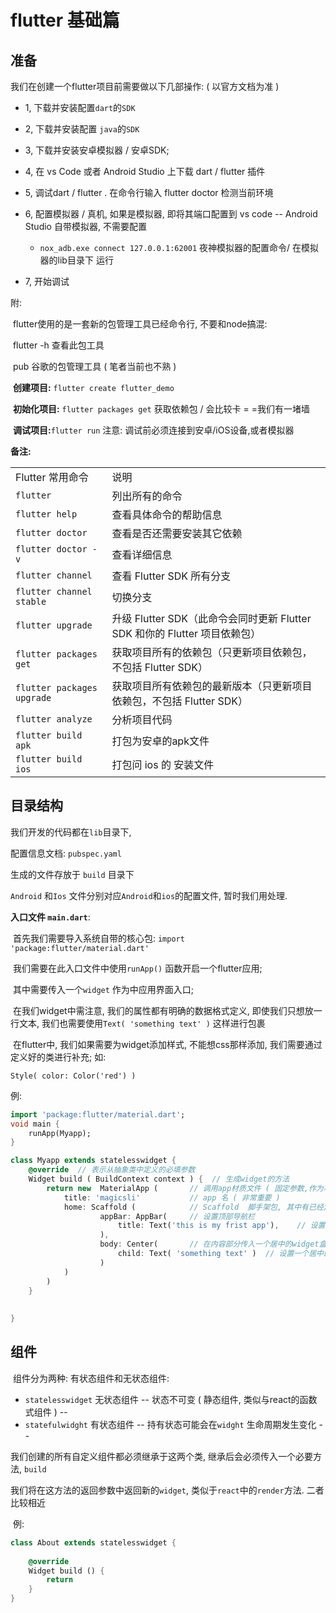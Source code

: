 # flutter 基础篇



## 准备

我们在创建一个flutter项目前需要做以下几部操作:  ( 以官方文档为准 )

- 1, 下载并安装配置`dart`的`SDK`
- 2, 下载并安装配置 `java`的`SDK` 

- 3, 下载并安装安卓模拟器 / 安卓SDK;
- 4, 在 vs Code 或者 Android Studio 上下载 dart / flutter 插件

- 5, 调试dart / flutter .  在命令行输入 flutter doctor 检测当前环境
- 6, 配置模拟器 / 真机, 如果是模拟器, 即将其端口配置到 vs code   --  Android Studio 自带模拟器, 不需要配置
  -  `nox_adb.exe connect 127.0.0.1:62001`		夜神模拟器的配置命令/ 在模拟器的lib目录下 运行
- 7, 开始调试



附:

​	flutter使用的是一套新的包管理工具已经命令行, 不要和node搞混:

​	flutter -h   查看此包工具

​	pub 谷歌的包管理工具  ( 笔者当前也不熟 )

​	**创建项目:** `flutter create flutter_demo`

​	**初始化项目:** `flutter packages get` 获取依赖包 / 会比较卡 = =我们有一堵墙

​	**调试项目:**`flutter run`   注意: 调试前必须连接到安卓/iOS设备,或者模拟器



**备注:**

|                            |                                                              |
| :------------------------- | :----------------------------------------------------------- |
| Flutter 常用命令           | 说明                                                         |
| `flutter`                  | 列出所有的命令                                               |
| `flutter help`             | 查看具体命令的帮助信息                                       |
| `flutter doctor`           | 查看是否还需要安装其它依赖                                   |
| `flutter doctor -v`        | 查看详细信息                                                 |
| `flutter channel`          | 查看 Flutter SDK 所有分支                                    |
| `flutter channel stable`   | 切换分支                                                     |
| `flutter upgrade`          | 升级 Flutter SDK（此命令会同时更新 Flutter SDK 和你的 Flutter 项目依赖包） |
| `flutter packages get`     | 获取项目所有的依赖包（只更新项目依赖包，不包括 Flutter SDK） |
| `flutter packages upgrade` | 获取项目所有依赖包的最新版本（只更新项目依赖包，不包括 Flutter SDK） |
| `flutter analyze`          | 分析项目代码                                                 |
| `flutter build apk`        | 打包为安卓的apk文件                                          |
| `flutter build ios`        | 打包问 ios 的 安装文件                                       |





## 目录结构

我们开发的代码都在`lib`目录下,  

配置信息文档: `pubspec.yaml` 

生成的文件存放于 `build` 目录下

`Android` 和`Ios` 文件分别对应`Android`和`ios`的配置文件, 暂时我们用处理. 



**入口文件 `main.dart`**:

​	首先我们需要导入系统自带的核心包:   `import 'package:flutter/material.dart'`

​	我们需要在此入口文件中使用`runApp()` 函数开启一个flutter应用;

​	其中需要传入一个`widget` 作为中应用界面入口;

​	在我们widget中需注意, 我们的属性都有明确的数据格式定义, 即使我们只想放一行文本, 我们也需要使用`Text( 'something text' )`	这样进行包裹

​	在flutter中, 我们如果需要为widget添加样式, 不能想css那样添加, 我们需要通过定义好的类进行补充; 如:

`Style( color: Color('red') )`





例:

```dart
import 'package:flutter/material.dart';
void main {
    runApp(Myapp);
}

class Myapp extends statelesswidget {
    @override  // 表示从抽象类中定义的必填参数
    Widget build ( BuildContext context ) {	 // 生成widget的方法
        return new  MaterialApp (		// 调用app材质文件 ( 固定参数,作为项目的基础包 )
        	title: 'magicsli'  			// app 名 ( 非常重要 )
            home: Scaffold (			// Scaffold  脚手架包, 其中有已经定义好的功能和widget
                	appBar: AppBar(		// 设置顶部导航栏
                    	title: Text('this is my frist app'),	// 设置顶部标题
                    ),
                	body: Center(		// 在内容部分传入一个居中的widget盒子
                    	child: Text( 'something text' )	 // 设置一个居中的文本	
                    )
            )
        )			
    }
    
    
}
```











## 组件

​	组件分为两种:  有状态组件和无状态组件:

- `statelesswidget`  无状态组件    -- 状态不可变 ( 静态组件, 类似与react的函数式组件 ) --
- `statefulwidght`    有状态组件   -- 持有状态可能会在`widght` 生命周期发生变化 --



我们创建的所有自定义组件都必须继承于这两个类,  继承后会必须传入一个必要方法, `build`

我们将在这方法的返回参数中返回新的`widget`, 类似于`react`中的`render`方法. 二者比较相近

​	例:

```dart
class About extends statelesswidget {
    
    @override
    Widget build () {
        return 
    }
}
```







